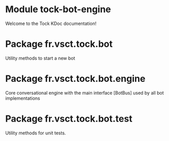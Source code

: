# Module tock-bot-engine

Welcome to the Tock KDoc documentation!

# Package fr.vsct.tock.bot

Utility methods to start a new bot

# Package fr.vsct.tock.bot.engine

Core conversational engine with the main interface [BotBus] used by all bot implementations

# Package fr.vsct.tock.bot.test

Utility methods for unit tests.